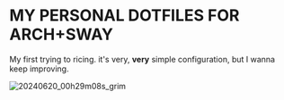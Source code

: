 # MY PERSONAL DOTFILES FOR ARCH+SWAY
My first trying to ricing. it's very, **very** simple configuration, but I wanna keep improving.

![20240620_00h29m08s_grim](https://github.com/AnormalDog/.dotfiles/assets/150300262/bf7b87ac-193a-425b-8844-afb3a1fb65b9)
